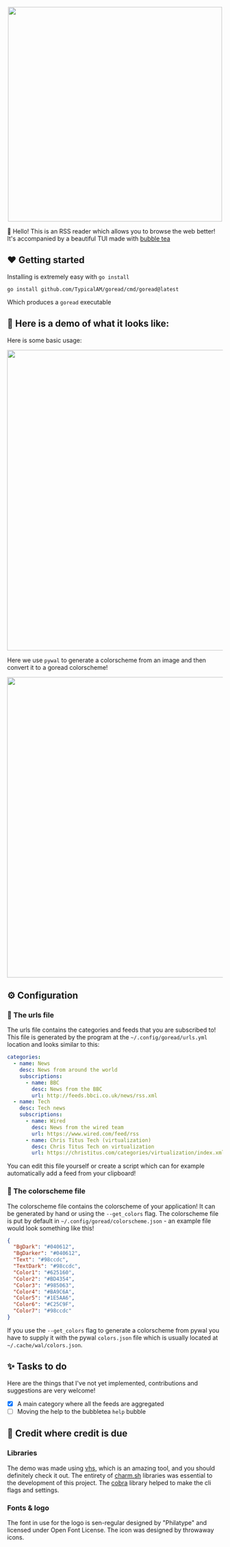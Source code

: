 <p align="center">
    <img width="500" src="assets/cover.png" />
</p>

👋 Hello! This is an RSS reader which allows you to browse the web better! It's accompanied by a beautiful TUI made
with [bubble tea](https://github.com/charmbracelet/bubbletea)

## ❤️ Getting started

Installing is extremely easy with `go install`

```
go install github.com/TypicalAM/goread/cmd/goread@latest
```

Which produces a `goread` executable

## 📸 Here is a demo of what it looks like:

Here is some basic usage:

<p align="center">
    <img width="700" src="assets/example1.gif" />
</p>

Here we use `pywal` to generate a colorscheme from an image and then convert it to a goread colorscheme!

<p align="center">
    <img width="700" src="assets/example2.gif" />
</p>

## ⚙️ Configuration

### 📝 The urls file

The urls file contains the categories and feeds that you are subscribed to! This file is generated by the program at
the `~/.config/goread/urls.yml` location and looks similar to this:

```yaml
categories:
  - name: News
    desc: News from around the world
    subscriptions:
      - name: BBC
        desc: News from the BBC
        url: http://feeds.bbci.co.uk/news/rss.xml
  - name: Tech
    desc: Tech news
    subscriptions:
      - name: Wired
        desc: News from the wired team
        url: https://www.wired.com/feed/rss
      - name: Chris Titus Tech (virtualization)
        desc: Chris Titus Tech on virtualization
        url: https://christitus.com/categories/virtualization/index.xml
```

You can edit this file yourself or create a script which can for example automatically add a feed from your clipboard!

### 🌃 The colorscheme file

The colorscheme file contains the colorscheme of your application! It can be generated by hand or using
the `--get_colors` flag. The colorscheme file is put by default in `~/.config/goread/colorscheme.json` - an example file
would look something like this!

```json
{
  "BgDark": "#040612",
  "BgDarker": "#040612",
  "Text": "#98ccdc",
  "TextDark": "#98ccdc",
  "Color1": "#625160",
  "Color2": "#BD4354",
  "Color3": "#985063",
  "Color4": "#BA9C6A",
  "Color5": "#1E5AA6",
  "Color6": "#C25C9F",
  "Color7": "#98ccdc"
}
```

If you use the `--get_colors` flag to generate a colorscheme from pywal you have to supply it with the
pywal `colors.json` file which is usually located at `~/.cache/wal/colors.json`.

## ✨ Tasks to do

Here are the things that I've not yet implemented, contributions and suggestions are very welcome!

- [X] A main category where all the feeds are aggregated
- [ ] Moving the help to the bubbletea `help` bubble

## 💁 Credit where credit is due

### Libraries

The demo was made using [vhs](https://github.com/charmbracelet/vhs/), which is an amazing tool, and you should
definitely check it out. The entirety of [charm.sh](https://charm.sh) libraries was essential to the development of this
project. The [cobra](https://github.com/spf13/cobra/) library helped to make the cli flags and settings.

### Fonts & logo

The font in use for the logo is sen-regular designed by "Philatype" and licensed under Open Font License. The icon was
designed by throwaway icons.


